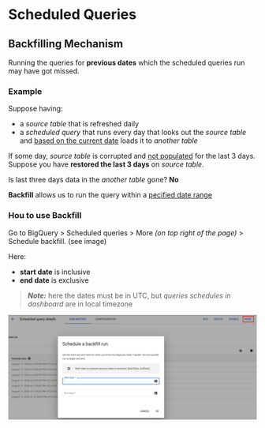 # Scheduled Queries

## Backfilling Mechanism
Running the queries for **previous dates** which the scheduled queries run may have <span class="red">got missed</span>.

### Example
Suppose having:
- a *source table* that is refreshed daily
- a *scheduled query* that runs every day that looks out the *source table* and <u>based on the current date</u> loads it to *another table*

If some day, *source table* is corrupted and <u>not populated</u> for the last 3 days.
Suppose you have **restored the last 3 days** on *source table*.

Is last three days data in the *another table* gone? **No**

**Backfill** allows us to run the query within a <u>pecified date range</u>

### Hou to use Backfill
 Go to BigQuery > Scheduled queries > More *(on top right of the page)* > Schedule backfill. (see image)

Here:
- **start date** is <span class="green">inclusive</span>
- **end date** is <span class="red">exclusive</span>

>***Note:*** here the dates must be in <span class="red">UTC</span>, but *queries schedules in dashboard* are in local timezone

 
!["alt"](../../Images/backfill.png)

 